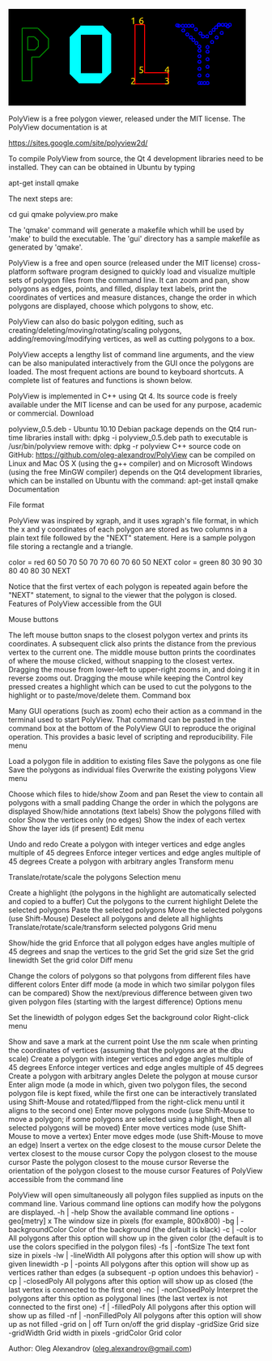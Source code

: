 ![ScreenShot](gui/pvLogo.png)

PolyView is a free polygon viewer, released under the MIT license. 
The PolyView documentation is at

https://sites.google.com/site/polyview2d/

To compile PolyView from source, the Qt 4 development libraries need to
be installed. They can can be obtained in Ubuntu by typing

apt-get install qmake

The next steps are:

cd gui
qmake polyview.pro 
make

The 'qmake' command will generate a makefile which whill be used by
'make' to build the executable. The 'gui' directory has a sample
makefile as generated by 'qmake'.


PolyView is a free and open source (released under the MIT license) cross-platform software program designed to quickly load and visualize multiple sets of polygon files from the command line. It can zoom and pan, show polygons as edges, points, and filled, display text labels, print the coordinates of vertices and measure distances, change the order in which polygons are displayed, choose which polygons to show, etc.

PolyView can also do basic polygon editing, such as creating/deleting/moving/rotating/scaling polygons, adding/removing/modifying vertices, as well as cutting polygons to a box.

PolyView accepts a lengthy list of command line arguments, and the view can be also manipulated interactively from the GUI once the polygons are loaded. The most frequent actions are bound to keyboard shortcuts. A complete list of features and functions is shown below.

PolyView is implemented in C++ using Qt 4. Its source code is freely available under the MIT license and can be used for any purpose, academic or commercial.
Download

polyview_0.5.deb - Ubuntu 10.10 Debian package
depends on the Qt4 run-time libraries
install with: dpkg -i polyview_0.5.deb
path to executable is /usr/bin/polyview
remove with: dpkg -r polyview
C++ source code on GitHub: https://github.com/oleg-alexandrov/PolyView 
can be compiled on Linux and Mac OS X (using the g++ compiler) and on Microsoft Windows (using the free MinGW compiler)
depends on the Qt4 development libraries, which can be installed on Ubuntu with the command: apt-get install qmake
Documentation

File format

PolyView was inspired by xgraph, and it uses xgraph's file format, in which the x and y coordinates of each polygon are stored as two columns in a plain text file followed by the "NEXT" statement. Here is a sample polygon file storing a rectangle and a triangle.

color = red
60 50
70 50
70 70
60 70
60 50
NEXT
color = green
80 30
90 30
80 40
80 30
NEXT

Notice that the first vertex of each polygon is repeated again before the "NEXT" statement, to signal to the viewer that the polygon is closed.
Features of PolyView accessible from the GUI

Mouse buttons

The left mouse button snaps to the closest polygon vertex and prints its coordinates. A subsequent click also prints the distance from the previous vertex to the current one.
The middle mouse button prints the coordinates of where the mouse clicked, without snapping to the closest vertex.
Dragging the mouse from lower-left to upper-right zooms in, and doing it in reverse zooms out.
Dragging the mouse while keeping the Control key pressed creates a highlight which can be used to cut the polygons to the highlight or to paste/move/delete them.
Command box

Many GUI operations (such as zoom) echo their action as a command in the terminal used to start PolyView. That command can be pasted in the command box at the bottom of the PolyView GUI to reproduce the original operation. This provides a basic level of scripting and reproducibility.
File menu

Load a polygon file in addition to existing files
Save the polygons as one file
Save the polygons as individual files
Overwrite the existing polygons
View menu

Choose which files to hide/show
Zoom and pan
Reset the view to contain all polygons with a small padding
Change the order in which the polygons are displayed
Show/hide annotations (text labels)
Show the polygons filled with color
Show the vertices only (no edges)
Show the index of each vertex
Show the layer ids (if present)
Edit menu

Undo and redo
Create a polygon with integer vertices and edge angles multiple of 45 degrees
Enforce integer vertices and edge angles multiple of 45 degrees
Create a polygon with arbitrary angles
Transform menu

Translate/rotate/scale the polygons
Selection menu

Create a highlight (the polygons in the highlight are automatically selected and copied to a buffer)
Cut the polygons to the current highlight
Delete the selected polygons
Paste the selected polygons
Move the selected polygons (use Shift-Mouse)
Deselect all polygons and delete all highlights
Translate/rotate/scale/transform selected polygons
Grid menu

Show/hide the grid
Enforce that all polygon edges have angles multiple of 45 degrees and snap the vertices to the grid
Set the grid size
Set the grid linewidth
Set the grid color
Diff menu

Change the colors of polygons so that polygons from different files have different colors
Enter diff mode (a mode in which two similar polygon files can be compared)
Show the next/previous difference between given two given polygon files (starting with the largest difference)
Options menu

Set the linewidth of polygon edges
Set the background color
Right-click menu

Show and save a mark at the current point
Use the nm scale when printing the coordinates of vertices (assuming that the polygons are at the dbu scale)
Create a polygon with integer vertices and edge angles multiple of 45 degrees
Enforce integer vertices and edge angles multiple of 45 degrees
Create a polygon with arbitrary angles
Delete the polygon at mouse cursor
Enter align mode (a mode in which, given two polygon files, the second polygon file is kept fixed, while the first one can be interactively translated using Shift-Mouse and rotated/flipped from the right-click menu until it aligns to the second one)
Enter move polygons mode (use Shift-Mouse to move a polygon; if some polygons are selected using a highlight, then all selected polygons will be moved)
Enter move vertices mode (use Shift-Mouse to move a vertex)
Enter move edges mode (use Shift-Mouse to move an edge)
Insert a vertex on the edge closest to the mouse cursor
Delete the vertex closest to the mouse cursor
Copy the polygon closest to the mouse cursor
Paste the polygon closest to the mouse cursor
Reverse the orientation of the polygon closest to the mouse cursor
Features of PolyView accessible from the command line

PolyView will open simultaneously all polygon files supplied as inputs on the command line. Various command line options can modify how the polygons are displayed. 
-h | -help	Show the available command line options
-geo[metry] <width>x<height>	The window size in pixels (for example, 800x800)
-bg | -backgroundColor<color>	Color of the background (the default is black)
-c | -color<color>	All polygons after this option will show up in the given color (the default is to use the colors specified in the polygon files) 
-fs | -fontSize<integer>	The text font size in pixels
-lw | -lineWidth<integer>	All polygons after this option will show up with given linewidth
-p | -points	All polygons after this option will show up as vertices rather than edges (a subsequent -p option undoes this behavior)
-cp | -closedPoly	All polygons after this option will show up as closed (the last vertex is connected to the first one)
-nc | -nonClosedPoly	Interpret the polygons after this option as polygonal lines (the last vertex is not connected to the first one)
-f | -filledPoly	All polygons after this option will show up as filled
-nf | -nonFilledPoly	All polygons after this option will show up as not filled
-grid on | off	Turn on/off the grid display
-gridSize<integer>	Grid size
-gridWidth<integer>	Grid width in pixels
-gridColor<color>	Grid color

Author: Oleg Alexandrov (oleg.alexandrov@gmail.com)
